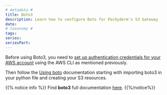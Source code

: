 ```yaml
---
# metadata # 
title: Boto3 
description: Learn how to configure Boto for Pachyderm's S3 Gateway
date: 
# taxonomy #
tags: 
series:
seriesPart:
--- 
```


Before using Boto3, you need to [set up authentication credentials for your AWS account](#configure-the-aws-cli) using the AWS CLI as mentioned previously.

Then follow the [Using boto](https://boto3.amazonaws.com/v1/documentation/api/latest/guide/quickstart.html#using-boto3) documentation starting with importing boto3 in your python file and creating your S3 resources.
   
{{% notice info %}}
Find **boto3** full documentation [here](https://boto3.amazonaws.com/v1/documentation/api/latest/index.html).
{{%/notice%}}